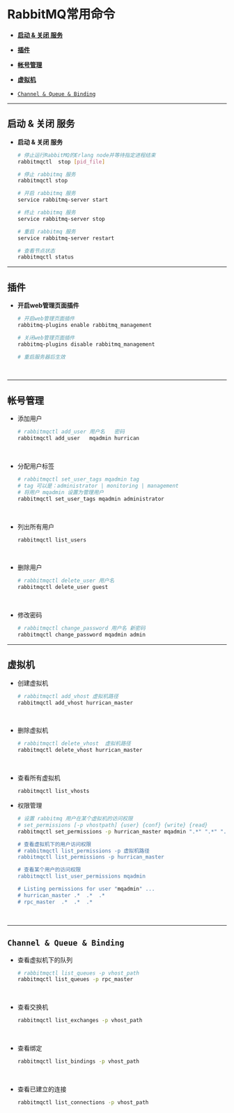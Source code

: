 # <a name="top">RabbitMQ常用命令</a>

+ <a href="#run">**启动 & 关闭 服务**</a>


+ <a href="#plugins">**插件**</a>


+ <a href="#account">**帐号管理**</a>


+ <a href="#vhost">**虚拟机**</a>


+ <a href="#connect">`Channel & Queue & Binding`</a>



----

## <a name="run">启动 & 关闭 服务</a>



+ <a name="run">**启动 & 关闭 服务**</a>

  ```sh
  # 停止运行RabbitMQ的Erlang node并等待指定进程结束
  rabbitmqctl  stop [pid_file]

  # 停止 rabbitmq 服务
  rabbitmqctl stop

  # 开启 rabbitmq 服务
  service rabbitmq-server start

  # 终止 rabbitmq 服务
  service rabbitmq-server stop

  # 重启 rabbitmq 服务
  service rabbitmq-server restart

  # 查看节点状态
  rabbitmqctl status 
  ```




----

## <a name="plugins">**插件**</a>



- **开启web管理页面插件**

  ```sh
  # 开启web管理页面插件
  rabbitmq-plugins enable rabbitmq_management

  # 关闭web管理页面插件
  rabbitmq-plugins disable rabbitmq_management

  # 重启服务器后生效
  ```

  ​


---

## <a name="account">**帐号管理**</a>

+ 添加用户

  ```sh
  # rabbitmqctl add_user 用户名   密码
  rabbitmqctl add_user   mqadmin hurrican
  ```

  ​


+ 分配用户标签

  ```sh
  # rabbitmqctl set_user_tags mqadmin tag
  # tag 可以是：administrator | monitoring | management
  # 将用户 mqadmin 设置为管理用户
  rabbitmqctl set_user_tags mqadmin administrator
  ```

  ​


+ 列出所有用户

  ```sh
  rabbitmqctl list_users
  ```

  ​


+ 删除用户

  ```sh
  # rabbitmqctl delete_user 用户名
  rabbitmqctl delete_user guest
  ```

  ​


+ 修改密码

  ```sh
  # rabbitmqctl change_password 用户名 新密码
  rabbitmqctl change_password mqadmin admin
  ```







-----

## <a name="vhost">**虚拟机**</a>

+ 创建虚拟机

  ```sh
  # rabbitmqctl add_vhost 虚拟机路径
  rabbitmqctl add_vhost hurrican_master
  ```

  ​


+ 删除虚拟机

  ```sh
  # rabbitmqctl delete_vhost  虚拟机路径
  rabbitmqctl delete_vhost hurrican_master
  ```

  ​


+ 查看所有虚拟机

  ```sh
  rabbitmqctl list_vhosts
  ```



+ 权限管理

  ```sh
  # 设置 rabbitmq 用户在某个虚拟机的访问权限
  # set_permissions [-p vhostpath] {user} {conf} {write} {read}
  rabbitmqctl set_permissions -p hurrican_master mqadmin ".*" ".*" ".*

  # 查看虚拟机下的用户访问权限
  # rabbitmqctl list_permissions -p 虚拟机路径
  rabbitmqctl list_permissions -p hurrican_master

  # 查看某个用户的访问权限
  rabbitmqctl list_user_permissions mqadmin

  # Listing permissions for user "mqadmin" ...
  # hurrican_master	.*	.*	.*
  # rpc_master	.*	.*	.*

  ```

  ​



----

## <a name="connect">`Channel & Queue & Binding`</a>

+ 查看虚拟机下的队列

  ```sh
  # rabbitmqctl list_queues -p vhost_path
  rabbitmqctl list_queues -p rpc_master
  ```

  ​


+ 查看交换机

  ```sh
  rabbitmqctl list_exchanges -p vhost_path
  ```

  ​


+ 查看绑定

  ```sh
  rabbitmqctl list_bindings -p vhost_path
  ```

  ​


+ 查看已建立的连接

  ```sh
  rabbitmqctl list_connections -p vhost_path
  ```

  ​